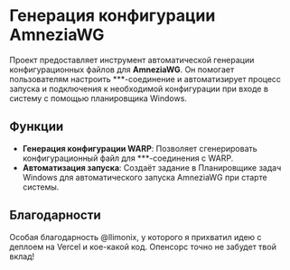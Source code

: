# Генерация конфигурации AmneziaWG

Проект предоставляет инструмент автоматической генерации конфигурационных файлов для **AmneziaWG**. Он помогает пользователям настроить ***-соединение и автоматизирует процесс запуска и подключения к необходимой конфигурации при входе в систему с помощью планировщика Windows.

## Функции

- **Генерация конфигурации WARP**: Позволяет сгенерировать конфигурационный файл для ***-соединения с WARP.
- **Автоматизация запуска**: Создаёт задание в Планировщике задач Windows для автоматического запуска AmneziaWG при старте системы.

## Благодарности

Особая благодарность @llimonix, у которого я прихватил идею с деплоем на Vercel и кое-какой код. Опенсорс точно не забудет твой вклад!
